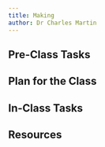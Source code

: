 ```yaml
---
title: Making
author: Dr Charles Martin
---
```



## Pre-Class Tasks



## Plan for the Class



## In-Class Tasks


## Resources

